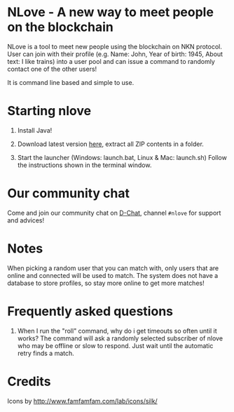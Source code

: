 # NLove - A new way to meet people on the blockchain

NLove is a tool to meet new people using the blockchain on NKN protocol.
User can join with their profile (e.g. Name: John, Year of birth: 1945, About text: 
I like trains) into a user pool and can issue a command to randomly contact one of the 
other users!

It is command line based and simple to use.

# Starting nlove

1) Install Java!

2) Download latest version [here](https://github.com/zero24x/nlove/releases/latest/download/nlove.zip), extract all ZIP contents in a folder.

3) Start the launcher (Windows: launch.bat, Linux & Mac: launch.sh) Follow the instructions shown in the terminal 
 window.

# Our community chat

Come and join our community chat on [D-Chat](https://gitlab.com/losnappas/d-chat), channel 
`#nlove` for support and advices!

# Notes

When picking a random user that you can match with, only users that are online and connected 
will be used to match. The system does not have a database to store profiles, so stay 
more online to get more matches!

# Frequently asked questions

1) When I run the "roll" command, why do i get timeouts so often until it works? The 
command will ask a randomly selected subscriber of nlove who may be offline or slow 
to respond. Just wait until the automatic retry finds a match.

# Credits
Icons by http://www.famfamfam.com/lab/icons/silk/
